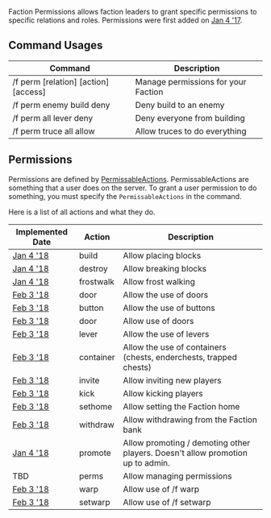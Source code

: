 Faction Permissions allows faction leaders to grant specific permissions to specific relations and roles. Permissions were first added on [Jan 4 '17](https://github.com/drtshock/Factions/commit/687bac31dbb885e650bc50e1e99e491865869b2d).

## Command Usages
Command | Description
--- | ---
/f perm [relation] [action] [access] | Manage permissions for your Faction
/f perm enemy build deny | Deny build to an enemy
/f perm all lever deny | Deny everyone from building
/f perm truce all allow | Allow truces to do everything

## Permissions
Permissions are defined by [PermissableActions](https://github.com/drtshock/Factions/blob/1.6.x/src/main/java/com/massivecraft/factions/zcore/fperms/PermissableAction.java). PermissableActions are something that a user does on the server. To grant a user permission to do something, you must specify the `PermissableActions` in the command. 

Here is a list of all actions and what they do.

Implemented Date | Action | Description
--- | --- | ---
[Jan 4 '18](https://github.com/drtshock/Factions/commit/687bac31dbb885e650bc50e1e99e491865869b2d) | build | Allow placing blocks
[Jan 4 '18](https://github.com/drtshock/Factions/commit/687bac31dbb885e650bc50e1e99e491865869b2d) | destroy | Allow breaking blocks
[Jan 4 '18](https://github.com/drtshock/Factions/commit/687bac31dbb885e650bc50e1e99e491865869b2d) | frostwalk | Allow frost walking
[Feb 3 '18]() | door | Allow the use of doors
[Feb 3 '18](https://github.com/drtshock/Factions/commit/182022fe5fa15e44b2bc31ed2733dff8fbf1888c) | button | Allow the use of buttons
[Feb 3 '18](https://github.com/drtshock/Factions/commit/182022fe5fa15e44b2bc31ed2733dff8fbf1888c) | door | Allow use of doors
[Feb 3 '18](https://github.com/drtshock/Factions/commit/182022fe5fa15e44b2bc31ed2733dff8fbf1888c) | lever | Allow the use of levers
[Feb 3 '18](https://github.com/drtshock/Factions/commit/32b13befcecb751e3b2c6dbb1eba7daf245db87e) | container | Allow the use of containers (chests, enderchests, trapped chests)
[Feb 3 '18](https://github.com/drtshock/Factions/commit/baea59a1cd22a9427c388e870117a20556885279) | invite | Allow inviting new players
[Feb 3 '18](https://github.com/drtshock/Factions/commit/925014bd60ae7972c829366ff87214deea59871e) | kick | Allow kicking players
[Feb 3 '18](https://github.com/drtshock/Factions/commit/baea59a1cd22a9427c388e870117a20556885279) | sethome | Allow setting the Faction home
[Feb 3 '18](https://github.com/drtshock/Factions/commit/ad10222c2defed75de23eae252897899229bcdfe) | withdraw | Allow withdrawing from the Faction bank
[Jan 4 '18](https://github.com/drtshock/Factions/commit/4db185e3ee757be2bea410f6e3164737c612bfc1) | promote | Allow promoting / demoting other players. Doesn't allow promotion up to admin.
TBD | perms | Allow managing permissions
[Feb 3 '18](https://github.com/drtshock/Factions/commit/1b088ccd54cf79e7783f67d1cd293b35d65465ab) | warp | Allow use of /f warp
[Feb 3 '18](https://github.com/drtshock/Factions/commit/1b088ccd54cf79e7783f67d1cd293b35d65465ab) | setwarp | Allow use of /f setwarp
